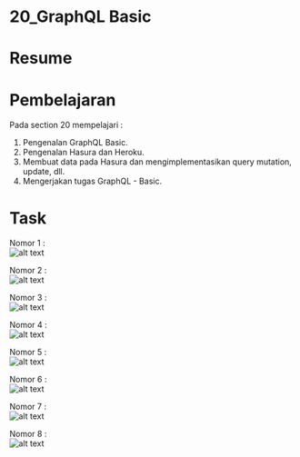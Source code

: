 # 20_GraphQL Basic  

# Resume  

# Pembelajaran  
Pada section 20 mempelajari :  
1. Pengenalan GraphQL Basic.  
2. Pengenalan Hasura dan Heroku.  
3. Membuat data pada Hasura dan mengimplementasikan query mutation, update, dll.  
4. Mengerjakan tugas GraphQL - Basic.   

# Task

Nomor 1 :    
![alt text]()  

Nomor 2 :    
![alt text]()  

Nomor 3 :    
![alt text]()  

Nomor 4 :    
![alt text]()  

Nomor 5 :    
![alt text]()  

Nomor 6 :    
![alt text]()  

Nomor 7 :    
![alt text]()  

Nomor 8 :    
![alt text]()  

 

